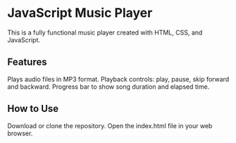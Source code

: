 # JavaScript Music Player
This is a fully functional music player created with HTML, CSS, and JavaScript. 

## Features
Plays audio files in MP3 format.
Playback controls: play, pause, skip forward and backward.
Progress bar to show song duration and elapsed time.
## How to Use
Download or clone the repository.
Open the index.html file in your web browser.

